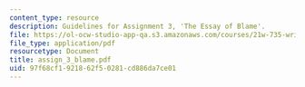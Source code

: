 ```yaml
---
content_type: resource
description: Guidelines for Assignment 3, 'The Essay of Blame'.
file: https://ol-ocw-studio-app-qa.s3.amazonaws.com/courses/21w-735-writing-and-reading-the-essay-fall-2004/97f68cf1921862f50281cd886da7ce01_assign_3_blame.pdf
file_type: application/pdf
resourcetype: Document
title: assign_3_blame.pdf
uid: 97f68cf1-9218-62f5-0281-cd886da7ce01
---
```

